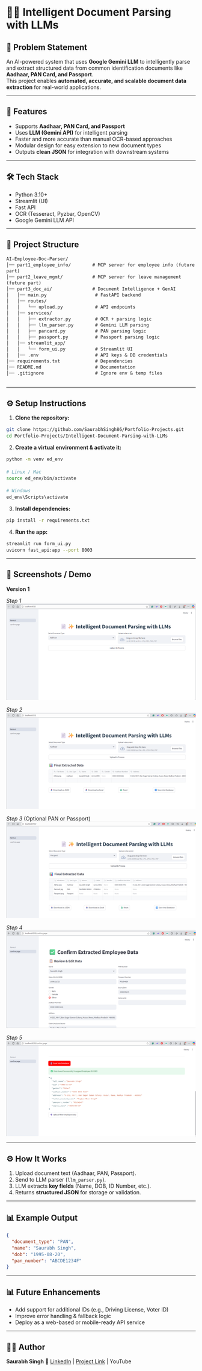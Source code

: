 # 📄✨ Intelligent Document Parsing with LLMs

## 📝 Problem Statement

An AI-powered system that uses **Google Gemini LLM** to intelligently parse and extract structured data from common identification documents like **Aadhaar, PAN Card, and Passport**.  
This project enables **automated, accurate, and scalable document data extraction** for real-world applications.

---

## 🚀 Features

- Supports **Aadhaar, PAN Card, and Passport**
- Uses **LLM (Gemini API)** for intelligent parsing
- Faster and more accurate than manual OCR-based approaches
- Modular design for easy extension to new document types
- Outputs **clean JSON** for integration with downstream systems

---

## 🛠️ Tech Stack

- Python 3.10+
- Streamlit (UI)
- Fast API
- OCR (Tesseract, Pyzbar, OpenCV)
- Google Gemini LLM API

---

## 📂 Project Structure

```
AI-Employee-Doc-Parser/
│── part1_employee_info/        # MCP server for employee info (future part)
│── part2_leave_mgmt/           # MCP server for leave management (future part)
│── part3_doc_ai/               # Document Intelligence + GenAI
│   │── main.py                  # FastAPI backend
│   │── routes/
│   │   └── upload.py            # API endpoints
│   │── services/
│   │   ├── extractor.py         # OCR + parsing logic
│   │   ├── llm_parser.py        # Gemini LLM parsing
│   │   ├── pancard.py           # PAN parsing logic
│   │   ├── passport.py          # Passport parsing logic
│   │── streamlit_app/
│   │   └── form_ui.py           # Streamlit UI
│   │── .env                     # API keys & DB credentials
│── requirements.txt             # Dependencies
│── README.md                    # Documentation
│── .gitignore                   # Ignore env & temp files


```

---

## ⚙️ Setup Instructions

1. **Clone the repository:**

```bash
git clone https://github.com/SaurabhSingh86/Portfolio-Projects.git
cd Portfolio-Projects/Intelligent-Document-Parsing-with-LLMs
```

2. **Create a virtual environment & activate it:**

```bash
python -m venv ed_env

# Linux / Mac
source ed_env/bin/activate

# Windows
ed_env\Scripts\activate

```

3. **Install dependencies:**

```bash
pip install -r requirements.txt
```

4. **Run the app:**

```bash
streamlit run form_ui.py
uvicorn fast_api:app --port 8003
```

---

## 📸 Screenshots / Demo

**Version 1**

_Step 1_
![alt text](<UI-Images/UI Home.png>)

_Step 2_
![alt text](<UI-Images/Upload Aadhar.png>)

_Step 3_ (Optional PAN or Passport)
![alt text](<UI-Images/Upload Passport.png>)

_Step 4_
![alt text](<UI-Images/Save Into Database.png>)

_Step 5_
![alt text](<UI-Images/Confirm Save Into Database.png>)

---

## ⚙️ How It Works

1. Upload document text (Aadhaar, PAN, Passport).
2. Send to LLM parser (`llm_parser.py`).
3. LLM extracts **key fields** (Name, DOB, ID Number, etc.).
4. Returns **structured JSON** for storage or validation.

---

## 📊 Example Output

```json
{
  "document_type": "PAN",
  "name": "Saurabh Singh",
  "dob": "1995-08-20",
  "pan_number": "ABCDE1234F"
}
```

---

## 📊 Future Enhancements

- Add support for additional IDs (e.g., Driving License, Voter ID)
- Improve error handling & fallback logic
- Deploy as a web-based or mobile-ready API service

---

## 👨‍💻 Author

**Saurabh Singh**
🔗 [LinkedIn](https://www.linkedin.com/in/saurabh-singh-621388182/) |
[Project Link](https://github.com/SaurabhSingh86) |
YouTube

```

```
